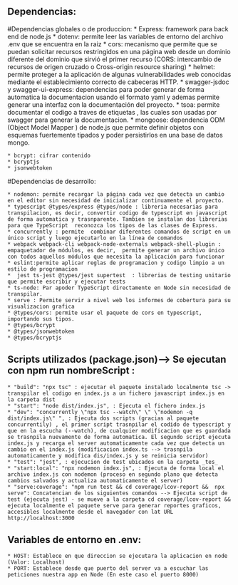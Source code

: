 ## Dependencias:
  #Dependencias globales o de produccion:
    * Express: framework para back end de node.js
    * dotenv: permite leer las variables de entorno del archivo .env que se encuentra en la raiz
    * cors:  mecanismo que permite que se puedan solicitar recursos restringidos  en una página web desde un dominio diferente del dominio que sirvió el primer recurso (CORS: intercambio de recursos de origen cruzado o Cross-origin resource sharing)
    * helmet: permite proteger a la aplicación de algunas vulnerabilidades web conocidas mediante el establecimiento correcto de cabeceras HTTP.
    * swagger-jsdoc y swagger-ui-express: dependencias para poder generar de forma automatica la documentacion usando el formato yaml y ademas permite generar una interfaz con la documentación del proyecto.
    * tsoa: permite documentar el codigo a traves de etiquetas , las cuales son usadas por swagger para generar la documentacion.
    * mongoose: dependencia ODM (Object Model Mapper ) de node.js que permite definir objetos con esquemas fuertemente tipados y poder persistirlos en una base de datos mongo.

    * bcrypt: cifrar contenido
    * bcryptjs
    * jsonwebtoken


  #Dependencias de desarrollo: 

    * nodemon: permite recargar la página cada vez que detecta un cambio en el editor sin necesidad de inicializar continuamente el proyecto. 
    * typescript @types/express @types/node : libreria necesarias para transpilacion, es decir, convertir codigo de typescript en javascript de forma automatica y trasnparente. Tambien se instalan dos librerias para que TypeScript  reconozca los tipos de las clases de Express.
    * concurrently : permite  combinar diferentes comandos de script en un único script y luego ejecutarlo en la línea de comandos
    * webpack webpack-cli webpack-node-externals webpack-shell-plugin :  empaquetador de módulos, es decir,  permite generar un archivo único con todos aquellos módulos que necesita la aplicación para funcionar
    * eslint:permite aplicar reglas de programacion y codigo limpio a un estilo de programacion 
    *  jest ts-jest @types/jest supertest  : librerias de testing unitario que permite escribir y ejecutar tests
    * ts-node: Par apoder TypeScript directamente en Node sin necesidad de transpilar.
    * serve : Permite servir a nivel web los informes de cobertura para su visualizacion grafica
    * @types/cors: permite usar el paquete de cors en typescript, importando sus tipos.
    * @types/bcrypt    
    * @types/jsonwebtoken
    * @types/bcryptjs    


## Scripts utilizados (package.json)--> Se ejecutan con npm run nombreScript :
    * "build": "npx tsc" : ejecutar el paquete instalado localmente tsc -> transpilar el codigo en index.js a un fichero javascript index.js en la carpeta dist
    * "start": "node dist/index.js", : Ejecuta el fichero index.js
    * "dev": "concurrently \"npx tsc --watch\" \" \"nodemon -q dist/index.js\" ", : Ejecuta dos scripts (gracias al paquete concurrentily) , el primer script trasnpilar el codido de typescript y que en la escucha (--watch), de cualquier modificacion que es guardada se trasnpila nuevamente de forma automatica. El segundo script ejecuta index.js y recarga el server automaticamente cada vez que detecta un cambio en el index.js (modificacion index.ts --> trasnpila automaticamente y modifica dis/index.js y se reinicia servidor)
    * "test": "jest", : ejecucion de test ubicados en la carpeta _tes_
    * "start:local": "npx nodemon index.js", : Ejecuta de forma local el archivo index.js con nodemon (proceso en segundo plano que detecta cambios salvados y actualiza automaticamente el server)
    * "serve:coverage": "npm run test && cd coverage/lcov-report &&  npx serve": Concatencian de los siguientes comandos --> Ejecuta script de test (ejecuta jest) - se mueve a la carpeta cd coverage/lcov-report && ejecuta localmente el paquete serve para generar reportes graficos, accesibles localmente desde el navegador con lat URL  http://localhost:3000   

  ## Variables de entorno en .env:
    * HOST: Establece en que direccion se ejecutara la aplicacion en node (Valor: Localhost)
    * PORT: Establece desde que puerto del server va a escuchar las peticiones nuestra app en Node (En este caso el puerto 8000)
